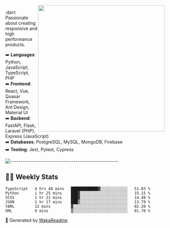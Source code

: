 <img src="https://github-readme-stats.vercel.app/api?username=iguit0&show_icons=true&include_all_commits=true&count_private=true&theme=dracula" min-width="400px" max-width="400px" width="400px" align="right" />

<p align="left"> 
  :dart: Passionate about creating responsive and high performance products.
</p>

<p align="left">
  ➡️ <strong>Languages</strong>: Python, JavaScript, TypeScript, PHP<br>
  ➡️ <strong>Frontend</strong>: React, Vue, Quasar Framework, Ant Design, Material UI<br>
  ➡️ <strong>Backend</strong>: FastAPI, Flask, Laravel (PHP), Express (JavaScript)<br>
  ➡️ <strong>Databases</strong>: PostgreSQL, MySQL, MongoDB, Firebase<br>
  ➡️ <strong>Testing</strong>: Jest, Pytest, Cypress<br>
</p>

![-----------------------------------------------------](https://raw.githubusercontent.com/andreasbm/readme/master/assets/lines/vintage.png)

## :man_technologist: Weekly Stats
<!--START_SECTION:waka-->

```text
TypeScript   4 hrs 48 mins   ████████████▓░░░░░░░░░░░░   51.03 %
Python       1 hr 25 mins    ███▓░░░░░░░░░░░░░░░░░░░░░   15.15 %
SCSS         1 hr 21 mins    ███▓░░░░░░░░░░░░░░░░░░░░░   14.48 %
JSON         1 hr 17 mins    ███▒░░░░░░░░░░░░░░░░░░░░░   13.79 %
YAML         12 mins         ▓░░░░░░░░░░░░░░░░░░░░░░░░   02.20 %
XML          9 mins          ▒░░░░░░░░░░░░░░░░░░░░░░░░   01.70 %
```

<!--END_SECTION:waka-->

🚀 Generated by [WakaReadme](https://github.com/athul/waka-readme)
